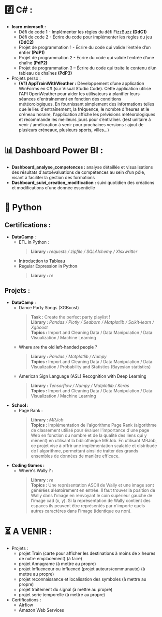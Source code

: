 # #️⃣ C# :
- **learn.microsoft :**
  - Défi de code 1 - Implémenter les règles du défi FizzBuzz **(DdC1)**
  - Défi de code 2 - Écrire du code pour implémenter les règles du jeu **(DdC2)**
  - Projet de programmation 1 - Écrire du code qui valide l’entrée d’un entier **(PdP1)**
  - Projet de programmation 2 - Écrire du code qui valide l’entrée d’une chaîne **(PdP2)**
  - Projet de programmation 3 – Écrire du code qui traite le contenu d’un tableau de chaînes **(PdP3)**
- Projets perso :
  - **(V1) AppTrainWithWeather :** Développement d’une application WinForms en C# (sur Visual Studio Code). Cette application utilise l'API OpenWeather pour aider les utilisateurs à planifier leurs séances d'entraînement en fonction des conditions météorologiques. En fournissant simplement des informations telles que le lieu d'entraînement, la fréquence, le nombre d'heures et le créneau horaire, l'application affiche les prévisions météorologiques et recommande les meilleurs jours pour s’entraîner. (test unitaire à venir / amélioration à venir pour prochaines versions : ajout de plusieurs créneaux, plusieurs sports, villes...)

  
# 📊 Dashboard Power BI :
- **Dashboard_analyse_competences :** analyse détaillée et visualisations des résultats d'autoévaluations de compétences au sein d'un pôle, visant à faciliter la gestion des formations
- **Dashboard_suivi_creation_modification :** suivi quotidien des créations et modifications d'une donnée essentielle


# 🐍 Python
## Certifications :
- **DataCamp :** 
  - ETL in Python :
    > **Library :** *requests / zipfile / SQLAlchemy / Xlsxwritter*
  - Introduction to Tableau
  - Regular Expression in Python
    > **Library :** *re*
## Projets : 
- **DataCamp :**
  - Dance Party Songs (XGBoost)
    > **Task :** Create the perfect party playlist !  
    > **Library :** *Pandas / Plotly / Seaborn / Matplotlib / Scikit-learn / Xgboost*  
    > **Topics :** Import and Cleaning Data / Data Manipulation / Data Visualization / Machine Learning
  - Where are the old left-handed people ?
    > **Library :** *Pandas / Matplotlib / Numpy*  
    > **Topics :** Import and Cleaning Data / Data Manipulation / Data Visualization / Probability and Statistics (Bayesian statistics)
  - American Sign Language (ASL) Recognition with Deep Learning
    > **Library :** *Tensorflow / Numpy / Matplotlib / Keras*  
    > **Topics :** Import and Cleaning Data / Data Manipulation / Data Visualization / Machine Learning
- **School :** 
  - Page Rank : 
    > **Library :** *MRJob*   
    > **Topics :** Implémentation de l'algorithme Page Rank (algorithme de classement utilisé pour évaluer l'importance d'une page Web en fonction du nombre et de la qualité des liens qui y mènent) en utilisant la bibliothèque MRJob. En utilisant MRJob, ce projet vise à offrir une implémentation scalable et distribuée de l'algorithme, permettant ainsi de traiter des grands ensembles de données de manière efficace.
- **Coding Games :** 
  - Where's Wally ? : 
    > **Library :** *re*  
    > **Topics :** Une représentation ASCII de Wally et une image sont générées aléatoirement en entrée. Il faut trouver la position de Wally dans l'image en renvoyant le coin supérieur gauche de l'image càd (x, y). Si la représentation de Wally contient des espaces ils peuvent être représentés par n'importe quels autres caractères dans l'image (identique ou non).

# ⏳ A VENIR : 
- Projets :
  - projet Train (carte pour afficher les destinations à moins de x heures de notre emplacement) (à faire)
  - projet Annagrame (à mettre au propre)
  - projet Influenceur ou influencé (projet auteurs/communaute) (à mettre au propre)
  - projet reconnaissance et localisation des symboles (à mettre au propre)
  - projet traitement du signal (à mettre au propre)
  - projet serie temporelle (à mettre au propre)
- Certifications :
  - Airflow
  - Amazon Web Services
  

